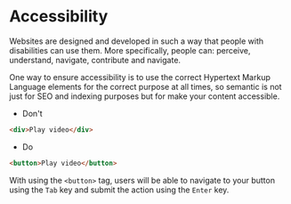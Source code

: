 # Accessibility

Websites are designed and developed in such a way that people with disabilities can use them. More specifically, people can: perceive, understand, navigate, contribute and navigate.

One way to ensure accessibility is to use the correct Hypertext Markup Language elements for the correct purpose at all times, so semantic is not just for SEO and indexing purposes but for make your content accessible.

* Don't

```html
<div>Play video</div>
```

* Do

```html
<button>Play video</button>
```

With using the `<button>` tag, users will be able to navigate to your button using the `Tab` key and submit the action using the `Enter` key.
